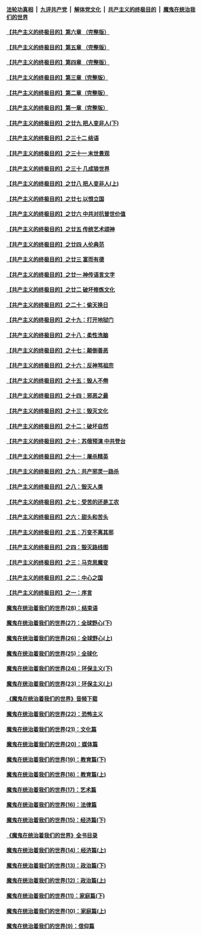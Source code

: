 ####  [法轮功真相](../../../../basic/blob/master/README.md?t=04181201) &nbsp;|&nbsp; [九评共产党](../../../../9ping.md/blob/master/README.md?t=04181201) &nbsp;|&nbsp; [解体党文化](../../../../jtdwh.md/blob/master/README.md?t=04181201)  &nbsp;|&nbsp; [共产主义的终极目的](../../../../gczydzjmd.md/blob/master/README.md?t=04181201) &nbsp;|&nbsp; [魔鬼在统治我们的世界](../../../../mgztzwmdsj.md/blob/master/README.md?t=04181201) 

#### [【共产主义的终极目的】第六章 （完整版）](../pages/nsc422/n11428913.md?t=04181201) 

#### [【共产主义的终极目的】第五章 （完整版）](../pages/nsc422/n11428912.md?t=04181201) 

#### [【共产主义的终极目的】第四章 （完整版）](../pages/nsc422/n11428907.md?t=04181201) 

#### [【共产主义的终极目的】第三章（完整版）](../pages/nsc422/n11428848.md?t=04181201) 

#### [【共产主义的终极目的】第二章（完整版）](../pages/nsc422/n11428831.md?t=04181201) 

#### [【共产主义的终极目的】第一章（完整版）](../pages/nsc422/n11417651.md?t=04181201) 

#### [【共产主义的终极目的】之廿九 把人变非人(下)](../pages/nsc422/n11344140.md?t=04181201) 

#### [【共产主义的终极目的】之三十二 结语](../pages/nsc422/n11360535.md?t=04181201) 

#### [【共产主义的终极目的】之三十一 末世景观](../pages/nsc422/n11351129.md?t=04181201) 

#### [【共产主义的终极目的】之三十 几成狼世界](../pages/nsc422/n11348280.md?t=04181201) 

#### [【共产主义的终极目的】之廿八 把人变非人(上)](../pages/nsc422/n11340492.md?t=04181201) 

#### [【共产主义的终极目的】之廿七 以恨立国](../pages/nsc422/n11336944.md?t=04181201) 

#### [【共产主义的终极目的】之廿六 中共对抗普世价值](../pages/nsc422/n11324785.md?t=04181201) 

#### [【共产主义的终极目的】之廿五 传统艺术颂神](../pages/nsc422/n11296396.md?t=04181201) 

#### [【共产主义的终极目的】之廿四 人伦典范](../pages/nsc422/n11296397.md?t=04181201) 

#### [【共产主义的终极目的】之廿三 富而有德](../pages/nsc422/n11283598.md?t=04181201) 

#### [【共产主义的终极目的】之廿一 神传语言文字](../pages/nsc422/n11263265.md?t=04181201) 

#### [【共产主义的终极目的】之廿二 破坏修炼文化](../pages/nsc422/n11245728.md?t=04181201) 

#### [【共产主义的终极目的】之二十：偷天换日](../pages/nsc422/n11238846.md?t=04181201) 

#### [【共产主义的终极目的】之十九：打开地狱门](../pages/nsc422/n11206376.md?t=04181201) 

#### [【共产主义的终极目的】之十八：柔性洗脑](../pages/nsc422/n11199994.md?t=04181201) 

#### [【共产主义的终极目的】之十七：颠倒善恶](../pages/nsc422/n11179782.md?t=04181201) 

#### [【共产主义的终极目的】之十六：反神骂祖宗](../pages/nsc422/n11166798.md?t=04181201) 

#### [【共产主义的终极目的】之十五：毁人不倦](../pages/nsc422/n11166792.md?t=04181201) 

#### [【共产主义的终极目的】之十四：邪恶之最](../pages/nsc422/n11150249.md?t=04181201) 

#### [【共产主义的终极目的】之十三：毁灭文化](../pages/nsc422/n11135227.md?t=04181201) 

#### [【共产主义的终极目的】之十二：破坏自然](../pages/nsc422/n11135214.md?t=04181201) 

#### [【共产主义的终极目的】之十：苏俄预演 中共登台](../pages/nsc422/n11118424.md?t=04181201) 

#### [【共产主义的终极目的】之十一：屠杀精英](../pages/nsc422/n11118442.md?t=04181201) 

#### [【共产主义的终极目的】之九：共产邪灵一路杀](../pages/nsc422/n11114139.md?t=04181201) 

#### [【共产主义的终极目的】之八：毁灭人类](../pages/nsc422/n11108503.md?t=04181201) 

#### [【共产主义的终极目的】之七：受苦的还是工农](../pages/nsc422/n11101809.md?t=04181201) 

#### [【共产主义的终极目的】之六：甜头和苦头](../pages/nsc422/n11096971.md?t=04181201) 

#### [【共产主义的终极目的】之五：万变不离其邪](../pages/nsc422/n11091285.md?t=04181201) 

#### [【共产主义的终极目的】之四：毁灭路线图](../pages/nsc422/n11086284.md?t=04181201) 

#### [【共产主义的终极目的】之三：马克思魔变](../pages/nsc422/n11061941.md?t=04181201) 

#### [【共产主义的终极目的】之二：中心之国](../pages/nsc422/n11047728.md?t=04181201) 

#### [【共产主义的终极目的】之一：序言](../pages/nsc422/n11086077.md?t=04181201) 

#### [魔鬼在统治着我们的世界(28)：结束语](../pages/nsc422/n10936246.md?t=04181201) 

#### [魔鬼在统治着我们的世界(27)：全球野心(下)](../pages/nsc422/n10928319.md?t=04181201) 

#### [魔鬼在统治着我们的世界(26)：全球野心(上)](../pages/nsc422/n10900318.md?t=04181201) 

#### [魔鬼在统治着我们的世界(25)：全球化](../pages/nsc422/n10788205.md?t=04181201) 

#### [魔鬼在统治着我们的世界(24)：环保主义(下)](../pages/nsc422/n10695307.md?t=04181201) 

#### [魔鬼在统治着我们的世界(23)：环保主义(上)](../pages/nsc422/n10688613.md?t=04181201) 

#### [《魔鬼在统治着我们的世界》音频下载](../pages/nsc422/n10635553.md?t=04181201) 

#### [魔鬼在统治着我们的世界(22)：恐怖主义](../pages/nsc422/n10614727.md?t=04181201) 

#### [魔鬼在统治着我们的世界(21)：文化篇](../pages/nsc422/n10597706.md?t=04181201) 

#### [魔鬼在统治着我们的世界(20)：媒体篇](../pages/nsc422/n10586579.md?t=04181201) 

#### [魔鬼在统治着我们的世界(19)：教育篇(下)](../pages/nsc422/n10564808.md?t=04181201) 

#### [魔鬼在统治着我们的世界(18)：教育篇(上)](../pages/nsc422/n10526970.md?t=04181201) 

#### [魔鬼在统治着我们的世界(17)：艺术篇](../pages/nsc422/n10499093.md?t=04181201) 

#### [魔鬼在统治着我们的世界(16)：法律篇](../pages/nsc422/n10485969.md?t=04181201) 

#### [魔鬼在统治着我们的世界(15)：经济篇(下)](../pages/nsc422/n10469975.md?t=04181201) 

#### [《魔鬼在统治着我们的世界》全书目录](../pages/nsc422/n10464261.md?t=04181201) 

#### [魔鬼在统治着我们的世界(14)：经济篇(上)](../pages/nsc422/n10457370.md?t=04181201) 

#### [魔鬼在统治着我们的世界(13)：政治篇(下)](../pages/nsc422/n10448270.md?t=04181201) 

#### [魔鬼在统治着我们的世界(12)：政治篇(上)](../pages/nsc422/n10444576.md?t=04181201) 

#### [魔鬼在统治着我们的世界(11)：家庭篇(下)](../pages/nsc422/n10440961.md?t=04181201) 

#### [魔鬼在统治着我们的世界(10)：家庭篇(上)](../pages/nsc422/n10435448.md?t=04181201) 

#### [魔鬼在统治着我们的世界(9)：信仰篇](../pages/nsc422/n10432159.md?t=04181201) 

